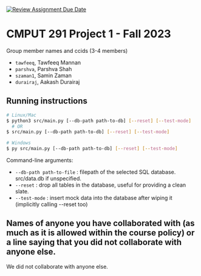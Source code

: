 [![Review Assignment Due Date](https://classroom.github.com/assets/deadline-readme-button-24ddc0f5d75046c5622901739e7c5dd533143b0c8e959d652212380cedb1ea36.svg)](https://classroom.github.com/a/1ysbDgXa)
# CMPUT 291 Project 1 - Fall 2023  
Group member names and ccids (3-4 members)  
  - `tawfeeq`, Tawfeeq Mannan
  - `parshva`, Parshva Shah
  - `szaman1`, Samin Zaman
  - `durairaj`, Aakash Durairaj

## Running instructions
```bash
# Linux/Mac
$ python3 src/main.py [--db-path path-to-db] [--reset] [--test-mode]
  # OR
$ src/main.py [--db-path path-to-db] [--reset] [--test-mode]

# Windows
$ py src/main.py [--db-path path-to-db] [--reset] [--test-mode]
```

Command-line arguments:
  - `--db-path path-to-file` : filepath of the selected SQL database. src/data.db if unspecified.
  - `--reset` : drop all tables in the database, useful for providing a clean slate.
  - `--test-mode` : insert mock data into the database after wiping it (implicitly calling --reset too)

## Names of anyone you have collaborated with (as much as it is allowed within the course policy) or a line saying that you did not collaborate with anyone else.  
We did not collaborate with anyone else.
